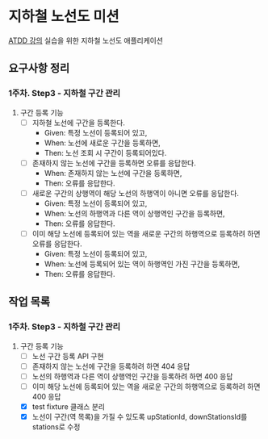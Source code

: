 # 지하철 노선도 미션
[ATDD 강의](https://edu.nextstep.camp/c/R89PYi5H) 실습을 위한 지하철 노선도 애플리케이션

## 요구사항 정리

### 1주차. Step3 - 지하철 구간 관리
1. 구간 등록 기능
    - [ ] 지하철 노선에 구간을 등록한다.
      - Given: 특정 노선이 등록되어 있고,
      - When: 노선에 새로운 구간을 등록하면,
      - Then: 노선 조회 시 구간이 등록되어있다.
    - [ ] 존재하지 않는 노선에 구간을 등록하면 오류를 응답한다.
       - When: 존재하지 않는 노선에 구간을 등록하면,
       - Then: 오류를 응답한다.
    - [ ] 새로운 구간의 상행역이 해당 노선의 하행역이 아니면 오류를 응답한다.
      - Given: 특정 노선이 등록되어 있고,
      - When: 노선의 하행역과 다른 역이 상행역인 구간을 등록하면,
      - Then: 오류를 응답한다.
    - [ ] 이미 해당 노선에 등록되어 있는 역을 새로운 구간의 하행역으로 등록하려 하면 오류를 응답한다.
       - Given: 특정 노선이 등록되어 있고,
       - When: 노선에 등록되어 있는 역이 하행역인 가진 구간을 등록하면,
       - Then: 오류를 응답한다.

## 작업 목록
### 1주차. Step3 - 지하철 구간 관리
1. 구간 등록 기능
   - [ ] 노선 구간 등록 API 구현
   - [ ] 존재하지 않는 노선에 구간을 등록하려 하면 404 응답
   - [ ] 노선의 하행역과 다른 역이 상행역인 구간을 등록하려 하면 400 응답
   - [ ] 이미 해당 노선에 등록되어 있는 역을 새로운 구간의 하행역으로 등록하려 하면 400 응답
   - [x] test fixture 클래스 분리
   - [x] 노선이 구간(역 목록)을 가질 수 있도록 upStationId, downStationsId를 stations로 수정